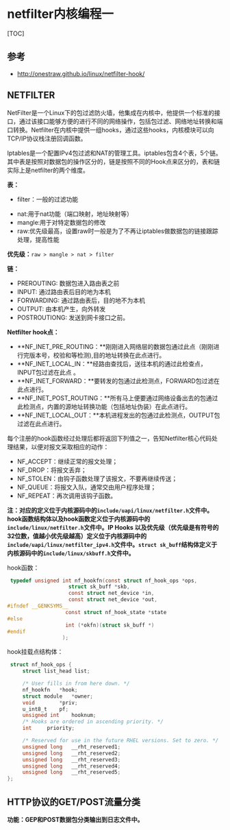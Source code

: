 # netfilter内核编程一

[TOC]

## 参考

* http://onestraw.github.io/linux/netfilter-hook/

## NETFILTER

NetFilter是一个Linux下的包过滤防火墙，他集成在内核中，他提供一个标准的接口，通过该接口能够方便的进行不同的网络操作，包括包过滤、网络地址转换和端口转换。Netfilter在内核中提供一组hooks，通过这些hooks，内核模块可以向TCP/IP协议栈注册回调函数。

Iptables是一个配置IPv4包过滤和NAT的管理工具。iptables包含4个表，5个链。其中表是按照对数据包的操作区分的，链是按照不同的Hook点来区分的，表和链实际上是netfilter的两个维度。

**表：**

* filter：一般的过滤功能

- nat:用于nat功能（端口映射，地址映射等）
- mangle:用于对特定数据包的修改
- raw:优先级最高，设置raw时一般是为了不再让iptables做数据包的链接跟踪处理，提高性能

**优先级：**`raw > mangle > nat > filter`

**链：**

- PREROUTING: 数据包进入路由表之前
- INPUT: 通过路由表后目的地为本机
- FORWARDING: 通过路由表后，目的地不为本机
- OUTPUT: 由本机产生，向外转发
- POSTROUTIONG: 发送到网卡接口之前。

**Netfilter hook点：**

* **NF_INET_PRE_ROUTING：**刚刚进入网络层的数据包通过此点（刚刚进行完版本号，校验和等检测),目的地址转换在此点进行。
* **NF_INET_LOCAL_IN：**经路由查找后，送往本机的通过此检查点，INPUT包过滤在此点 。
* **NF_INET_FORWARD：**要转发的包通过此检测点，FORWARD包过滤在此点进行。
* **NF_INET_POST_ROUTING：**所有马上便要通过网络设备出去的包通过此检测点，内置的源地址转换功能（包括地址伪装）在此点进行。
* **NF_INET_LOCAL_OUT：**本机进程发出的包通过此检测点，OUTPUT包过滤在此点进行。

每个注册的hook函数经过处理后都将返回下列值之一，告知Netfilter核心代码处理结果，以便对报文采取相应的动作：

- NF_ACCEPT：继续正常的报文处理；
- NF_DROP：将报文丢弃；
- NF_STOLEN：由钩子函数处理了该报文，不要再继续传送；
- NF_QUEUE：将报文入队，通常交由用户程序处理；
- NF_REPEAT：再次调用该钩子函数。

**注：对应的定义位于内核源码中的`include/uapi/linux/netfilter.h`文件中。hook函数结构体以及hook函数定义位于内核源码中的`include/linux/netfilter.h`文件中。IP Hooks 以及优先级（优先级是有符号的32位数，值越小优先级越高）定义位于内核源码中的`include/uapi/linux/netfilter_ipv4.h`文件中。`struct sk_buff`结构体定义于内核源码中的`include/linux/skbuff.h`文件中。**

hook函数：

```c
 typedef unsigned int nf_hookfn(const struct nf_hook_ops *ops,
                    struct sk_buff *skb,
                    const struct net_device *in,
                    const struct net_device *out,
#ifndef __GENKSYMS__
                   const struct nf_hook_state *state
#else
                   int (*okfn)(struct sk_buff *)
#endif
                  );
```

hook挂载点结构体：

```c
 struct nf_hook_ops {
     struct list_head list;

     /* User fills in from here down. */
     nf_hookfn   *hook;
     struct module   *owner;
     void        *priv;
     u_int8_t    pf;
     unsigned int    hooknum;
     /* Hooks are ordered in ascending priority. */
     int     priority;

     /* Reserved for use in the future RHEL versions. Set to zero. */
     unsigned long   __rht_reserved1;
     unsigned long   __rht_reserved2;
     unsigned long   __rht_reserved3;
     unsigned long   __rht_reserved4;
     unsigned long   __rht_reserved5;
};
```

## HTTP协议的GET/POST流量分类

**功能：**GEP和POST数据包分类输出到日志文件中**。**

